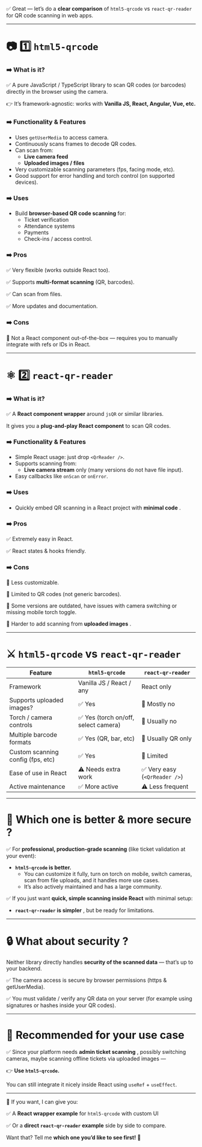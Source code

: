✅ Great — let’s do a **clear comparison** of `html5-qrcode` vs `react-qr-reader` for QR code scanning in web apps.

---

# 📷 1️⃣ `html5-qrcode`

### ➡️ What is it?

✅ A pure JavaScript / TypeScript library to scan QR codes (or barcodes) directly in the browser using the camera.

👉 It’s framework-agnostic: works with **Vanilla JS, React, Angular, Vue, etc.**

### ➡️ Functionality & Features

* Uses `getUserMedia` to access camera.
* Continuously scans frames to decode QR codes.
* Can scan from:
  * **Live camera feed**
  * **Uploaded images / files**
* Very customizable scanning parameters (fps, facing mode, etc).
* Good support for error handling and torch control (on supported devices).

### ➡️ Uses

* Build **browser-based QR code scanning** for:
  * Ticket verification
  * Attendance systems
  * Payments
  * Check-ins / access control.

### ➡️ Pros

✅ Very flexible (works outside React too).

✅ Supports **multi-format scanning** (QR, barcodes).

✅ Can scan from files.

✅ More updates and documentation.

### ➡️ Cons

🚩 Not a React component out-of-the-box — requires you to manually integrate with refs or IDs in React.

---

# ⚛️ 2️⃣ `react-qr-reader`

### ➡️ What is it?

✅ A **React component wrapper** around `jsQR` or similar libraries.

It gives you a **plug-and-play React component** to scan QR codes.

### ➡️ Functionality & Features

* Simple React usage: just drop `<QrReader />`.
* Supports scanning from:
  * **Live camera stream** only (many versions do not have file input).
* Easy callbacks like `onScan` or `onError`.

### ➡️ Uses

* Quickly embed QR scanning in a React project with  **minimal code** .

### ➡️ Pros

✅ Extremely easy in React.

✅ React states & hooks friendly.

### ➡️ Cons

🚩 Less customizable.

🚩 Limited to QR codes (not generic barcodes).

🚩 Some versions are outdated, have issues with camera switching or missing mobile torch toggle.

🚩 Harder to add scanning from  **uploaded images** .

---

# ⚔️ `html5-qrcode` vs `react-qr-reader`

| Feature                           | `html5-qrcode`                     | `react-qr-reader`             |
| --------------------------------- | ------------------------------------ | ------------------------------- |
| Framework                         | Vanilla JS / React / any             | React only                      |
| Supports uploaded images?         | ✅ Yes                               | 🚫 Mostly no                    |
| Torch / camera controls           | ✅ Yes (torch on/off, select camera) | 🚫 Usually no                   |
| Multiple barcode formats          | ✅ Yes (QR, bar, etc)                | 🚫 Usually QR only              |
| Custom scanning config (fps, etc) | ✅ Yes                               | 🚫 Limited                      |
| Ease of use in React              | ⚠️ Needs extra work                | ✅ Very easy (`<QrReader />`) |
| Active maintenance                | ✅ More active                       | ⚠️ Less frequent              |

---

# 🚀 Which one is **better** & more  **secure** ?

✅ For **professional, production-grade scanning** (like ticket validation at your event):

* **`html5-qrcode` is better.**
  * You can customize it fully, turn on torch on mobile, switch cameras, scan from file uploads, and it handles more use cases.
  * It’s also actively maintained and has a large community.

✅ If you just want **quick, simple scanning inside React** with minimal setup:

* **`react-qr-reader` is simpler** , but be ready for limitations.

---

# 🔒 What about  **security** ?

Neither library directly handles **security of the scanned data** — that’s up to your backend.

✅ The camera access is secure by browser permissions (https & getUserMedia).

✅ You must validate / verify any QR data on your server (for example using signatures or hashes inside your QR codes).

---

# 🚀 **Recommended for your use case**

✅ Since your platform needs  **admin ticket scanning** , possibly switching cameras, maybe scanning offline tickets via uploaded images —

👉 **Use `html5-qrcode`.**

You can still integrate it nicely inside React using `useRef` + `useEffect`.

---

🎯 If you want, I can give you:

✅ A **React wrapper example** for `html5-qrcode` with custom UI

✅ Or a **direct `react-qr-reader` example** side by side to compare.

Want that? Tell me **which one you’d like to see first!** 🚀
